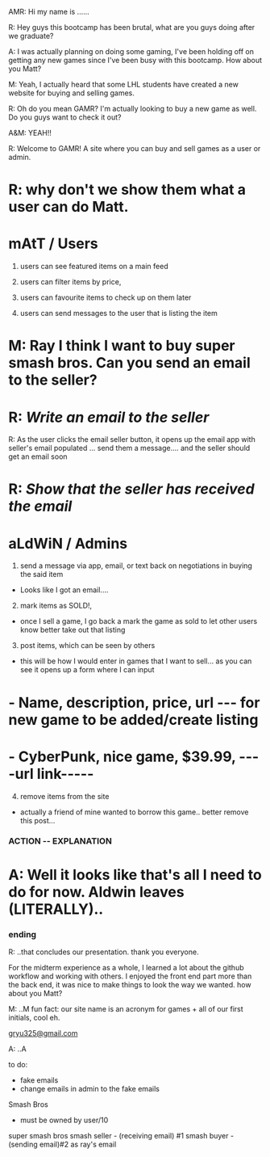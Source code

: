 AMR: Hi my name is ......

R: Hey guys this bootcamp has been brutal, what are you guys doing after we graduate?

A: I was actually planning on doing some gaming, I've been holding off on getting any new games since I've been busy with this bootcamp. How about you Matt?

M: Yeah, I actually heard that some LHL students have created a new website for buying and selling games.

R: Oh do you mean GAMR? I'm actually looking to buy a new game as well. Do you guys want to check it out?

A&M: YEAH!!

R: Welcome to GAMR! A site where you can buy and sell games as a user or admin. 

#  R: why don't we show them what a user can do Matt.


# mAtT / Users
1. users can see featured items on a main feed
2. users can filter items by price,

3. users can favourite items to check up on them later


4. users can send messages to the user that is listing the item

# M: Ray I think I want to buy super smash bros. Can you send an email to the seller?
  
# R: *Write an email to the seller*

R: As the user clicks the email seller button, it opens up the email app with seller's email populated ...
send them a message.... and the seller should get an email soon

# R: *Show that the seller has received the email*

# aLdWiN / Admins
1. send a message via app, email, or text back on negotiations in buying the said item
- Looks like I got an email....
2. mark items as SOLD!,
- once I sell a game, I go back a mark the game as sold to let other users know better take out that listing
3. post items, which can be seen by others
- this will be how I would enter in games that I want to sell... as you can see it opens up a form where I can input 
# - Name, description, price, url --- for new game to be added/create listing
#  - CyberPunk, nice game, $39.99, ----url link-----
4. remove items from the site
- actually a friend of mine wanted to borrow this game.. better remove this post...

### ACTION -- EXPLANATION ###

# A: Well it looks like that's all I need to do for now. Aldwin leaves (LITERALLY)..


### ending 
R: ..that concludes our presentation. thank you everyone.


<!-- option -->
For the midterm experience as a whole, 
I learned a lot about the github workflow and working with others. 
I enjoyed the front end part more than the back end, it was nice to make things to look the way we wanted.
how about you Matt?

M: ..M
fun fact: our site name is an acronym for games + all of our first initials, cool eh.

gryu325@gmail.com

A: ..A


to do:
- fake emails
- change emails in admin to the fake emails

Smash Bros
- must be owned by user/10


super smash bros 
smash seller -  (receiving email) #1
smash buyer  -  (sending email)#2 as ray's email
